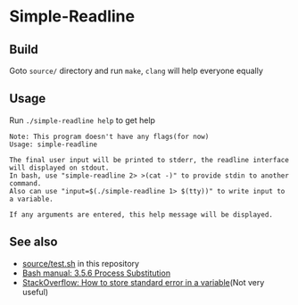 # Simple-Readline

## Build

Goto `source/` directory and run `make`, `clang` will help everyone equally

## Usage

Run `./simple-readline help` to get help

```text
Note: This program doesn't have any flags(for now)
Usage: simple-readline

The final user input will be printed to stderr, the readline interface will displayed on stdout.
In bash, use "simple-readline 2> >(cat -)" to provide stdin to another command.
Also can use "input=$(./simple-readline 1> $(tty))" to write input to a variable.

If any arguments are entered, this help message will be displayed.
```

## See also

- [source/test.sh](source/test.sh) in this repository
- [Bash manual: 3.5.6 Process Substitution](https://www.gnu.org/software/bash/manual/html_node/Process-Substitution.html)
- [StackOverflow: How to store standard error in a variable](https://stackoverflow.com/questions/962255/how-to-store-standard-error-in-a-variable)(Not very useful)
